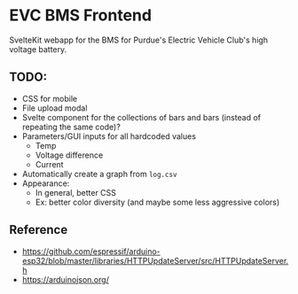 # EVC BMS Frontend

SvelteKit webapp for the BMS for Purdue's Electric Vehicle Club's high voltage battery.

## TODO:

- CSS for mobile
- File upload modal
- Svelte component for the collections of bars and bars (instead of repeating the same code)?
- Parameters/GUI inputs for all hardcoded values
	- Temp
	- Voltage difference
	- Current
- Automatically create a graph from `log.csv`
- Appearance:
	- In general, better CSS
	- Ex: better color diversity (and maybe some less aggressive colors)

## Reference

- https://github.com/espressif/arduino-esp32/blob/master/libraries/HTTPUpdateServer/src/HTTPUpdateServer.h
- https://arduinojson.org/